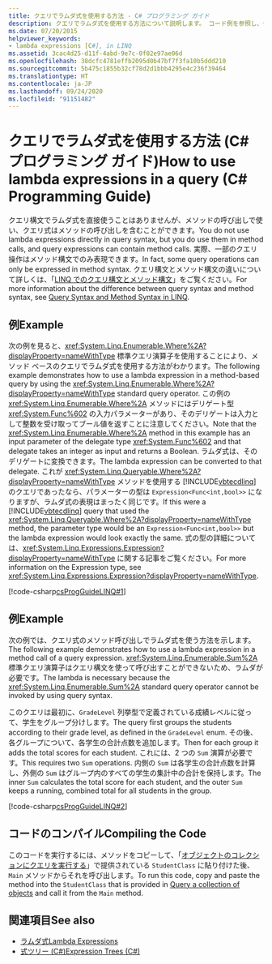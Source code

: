 ```yaml
---
title: クエリでラムダ式を使用する方法 - C# プログラミング ガイド
description: クエリでラムダ式を使用する方法について説明します。 コード例を参照し、使用可能なその他のリソースを確認してください。
ms.date: 07/20/2015
helpviewer_keywords:
- lambda expressions [C#], in LINQ
ms.assetid: 3cac4d25-d11f-4abd-9e7c-0f02e97ae06d
ms.openlocfilehash: 38dcfc4781effb2095d0b47bf7f3fa10b5ddd210
ms.sourcegitcommit: 5b475c1855b32cf78d2d1bbb4295e4c236f39464
ms.translationtype: HT
ms.contentlocale: ja-JP
ms.lasthandoff: 09/24/2020
ms.locfileid: "91151482"
---
```

# <a name="how-to-use-lambda-expressions-in-a-query-c-programming-guide"></a><span data-ttu-id="41a53-104">クエリでラムダ式を使用する方法 (C# プログラミング ガイド)</span><span class="sxs-lookup"><span data-stu-id="41a53-104">How to use lambda expressions in a query (C# Programming Guide)</span></span>

<span data-ttu-id="41a53-105">クエリ構文でラムダ式を直接使うことはありませんが、メソッドの呼び出しで使い、クエリ式はメソッドの呼び出しを含むことができます。</span><span class="sxs-lookup"><span data-stu-id="41a53-105">You do not use lambda expressions directly in query syntax, but you do use them in method calls, and query expressions can contain method calls.</span></span> <span data-ttu-id="41a53-106">実際、一部のクエリ操作はメソッド構文でのみ表現できます。</span><span class="sxs-lookup"><span data-stu-id="41a53-106">In fact, some query operations can only be expressed in method syntax.</span></span> <span data-ttu-id="41a53-107">クエリ構文とメソッド構文の違いについて詳しくは、「[LINQ でのクエリ構文とメソッド構文](../concepts/linq/query-syntax-and-method-syntax-in-linq.md)」をご覧ください。</span><span class="sxs-lookup"><span data-stu-id="41a53-107">For more information about the difference between query syntax and method syntax, see [Query Syntax and Method Syntax in LINQ](../concepts/linq/query-syntax-and-method-syntax-in-linq.md).</span></span>  
  
## <a name="example"></a><span data-ttu-id="41a53-108">例</span><span class="sxs-lookup"><span data-stu-id="41a53-108">Example</span></span>  

 <span data-ttu-id="41a53-109">次の例を見ると、<xref:System.Linq.Enumerable.Where%2A?displayProperty=nameWithType> 標準クエリ演算子を使用することにより、メソッド ベースのクエリでラムダ式を使用する方法がわかります。</span><span class="sxs-lookup"><span data-stu-id="41a53-109">The following example demonstrates how to use a lambda expression in a method-based query by using the <xref:System.Linq.Enumerable.Where%2A?displayProperty=nameWithType> standard query operator.</span></span> <span data-ttu-id="41a53-110">この例の <xref:System.Linq.Enumerable.Where%2A> メソッドにはデリゲート型 <xref:System.Func%602> の入力パラメーターがあり、そのデリゲートは入力として整数を受け取ってブール値を返すことに注意してください。</span><span class="sxs-lookup"><span data-stu-id="41a53-110">Note that the <xref:System.Linq.Enumerable.Where%2A> method in this example has an input parameter of the delegate type <xref:System.Func%602> and that delegate takes an integer as input and returns a Boolean.</span></span> <span data-ttu-id="41a53-111">ラムダ式は、そのデリゲートに変換できます。</span><span class="sxs-lookup"><span data-stu-id="41a53-111">The lambda expression can be converted to that delegate.</span></span> <span data-ttu-id="41a53-112">これが <xref:System.Linq.Queryable.Where%2A?displayProperty=nameWithType> メソッドを使用する [!INCLUDE[vbtecdlinq](~/includes/vbtecdlinq-md.md)] のクエリであったなら、パラメーターの型は `Expression<Func<int,bool>>` になりますが、ラムダ式の表現はまったく同じです。</span><span class="sxs-lookup"><span data-stu-id="41a53-112">If this were a [!INCLUDE[vbtecdlinq](~/includes/vbtecdlinq-md.md)] query that used the <xref:System.Linq.Queryable.Where%2A?displayProperty=nameWithType> method, the parameter type would be an `Expression<Func<int,bool>>` but the lambda expression would look exactly the same.</span></span> <span data-ttu-id="41a53-113">式の型の詳細については、<xref:System.Linq.Expressions.Expression?displayProperty=nameWithType> に関する記事をご覧ください。</span><span class="sxs-lookup"><span data-stu-id="41a53-113">For more information on the Expression type, see <xref:System.Linq.Expressions.Expression?displayProperty=nameWithType>.</span></span>  
  
 [!code-csharp[csProgGuideLINQ#1](~/samples/snippets/csharp/VS_Snippets_VBCSharp/csProgGuideLINQ/CS/csrefLINQHowTos.cs#1)]  
  
## <a name="example"></a><span data-ttu-id="41a53-114">例</span><span class="sxs-lookup"><span data-stu-id="41a53-114">Example</span></span>  

 <span data-ttu-id="41a53-115">次の例では、クエリ式のメソッド呼び出しでラムダ式を使う方法を示します。</span><span class="sxs-lookup"><span data-stu-id="41a53-115">The following example demonstrates how to use a lambda expression in a method call of a query expression.</span></span> <span data-ttu-id="41a53-116"><xref:System.Linq.Enumerable.Sum%2A> 標準クエリ演算子はクエリ構文を使って呼び出すことができないため、ラムダが必要です。</span><span class="sxs-lookup"><span data-stu-id="41a53-116">The lambda is necessary because the <xref:System.Linq.Enumerable.Sum%2A> standard query operator cannot be invoked by using query syntax.</span></span>  
  
 <span data-ttu-id="41a53-117">このクエリは最初に、`GradeLevel` 列挙型で定義されている成績レベルに従って、学生をグループ分けします。</span><span class="sxs-lookup"><span data-stu-id="41a53-117">The query first groups the students according to their grade level, as defined in the `GradeLevel` enum.</span></span> <span data-ttu-id="41a53-118">その後、各グループについて、各学生の合計点数を追加します。</span><span class="sxs-lookup"><span data-stu-id="41a53-118">Then for each group it adds the total scores for each student.</span></span> <span data-ttu-id="41a53-119">これには、2 つの `Sum` 演算が必要です。</span><span class="sxs-lookup"><span data-stu-id="41a53-119">This requires two `Sum` operations.</span></span> <span data-ttu-id="41a53-120">内側の `Sum` は各学生の合計点数を計算し、外側の `Sum` はグループ内のすべての学生の集計中の合計を保持します。</span><span class="sxs-lookup"><span data-stu-id="41a53-120">The inner `Sum` calculates the total score for each student, and the outer `Sum` keeps a running, combined total for all students in the group.</span></span>  
  
 [!code-csharp[csProgGuideLINQ#2](~/samples/snippets/csharp/VS_Snippets_VBCSharp/csProgGuideLINQ/CS/csrefLINQHowTos.cs#2)]  
  
## <a name="compiling-the-code"></a><span data-ttu-id="41a53-121">コードのコンパイル</span><span class="sxs-lookup"><span data-stu-id="41a53-121">Compiling the Code</span></span>  

 <span data-ttu-id="41a53-122">このコードを実行するには、メソッドをコピーして、「[オブジェクトのコレクションにクエリを実行する](../../linq/query-a-collection-of-objects.md)」で提供されている `StudentClass` に貼り付けた後、`Main` メソッドからそれを呼び出します。</span><span class="sxs-lookup"><span data-stu-id="41a53-122">To run this code, copy and paste the method into the `StudentClass` that is provided in [Query a collection of objects](../../linq/query-a-collection-of-objects.md) and call it from the `Main` method.</span></span>
  
## <a name="see-also"></a><span data-ttu-id="41a53-123">関連項目</span><span class="sxs-lookup"><span data-stu-id="41a53-123">See also</span></span>

- [<span data-ttu-id="41a53-124">ラムダ式</span><span class="sxs-lookup"><span data-stu-id="41a53-124">Lambda Expressions</span></span>](../../language-reference/operators/lambda-expressions.md)
- [<span data-ttu-id="41a53-125">式ツリー (C#)</span><span class="sxs-lookup"><span data-stu-id="41a53-125">Expression Trees (C#)</span></span>](../concepts/expression-trees/index.md)
